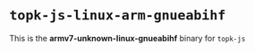 # `topk-js-linux-arm-gnueabihf`

This is the **armv7-unknown-linux-gnueabihf** binary for `topk-js`
